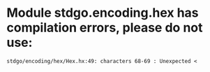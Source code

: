 # Module stdgo.encoding.hex has compilation errors, please do not use:
```
stdgo/encoding/hex/Hex.hx:49: characters 68-69 : Unexpected <

```

